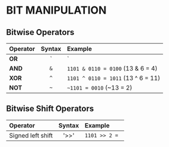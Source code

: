 # BIT MANIPULATION

## Bitwise Operators
| Operator  |  Syntax | Example| 
|:---|:---:|:---|
|  **OR** | `|`  |   `1101 | 0110 = 1111` (13 | 6 = 15)
|  **AND** | `&`  |  `1101 & 0110 = 0100` (13 & 6 = 4)|  
| **XOR**  | `^`  |  `1101 ^ 0110 = 1011` (13 ^ 6 = 11)|
|**NOT**| `~`| `~1101 = 0010` (~13 = 2)|

 
## Bitwise Shift Operators
|Operator| Syntax| Example|
|:---|:---:|:---|
|Signed left shift|'>>'|`1101 >> 2 = `|
<!--stackedit_data:
eyJoaXN0b3J5IjpbMTA5MTQ2NTYzMywtMzg2NDA3MDQ4LC05MD
MyNjgwMzBdfQ==
-->
